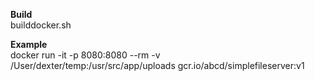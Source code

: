 **Build** <br>
builddocker.sh


**Example** <br>
docker run -it -p 8080:8080 --rm -v /User/dexter/temp:/usr/src/app/uploads gcr.io/abcd/simplefileserver:v1